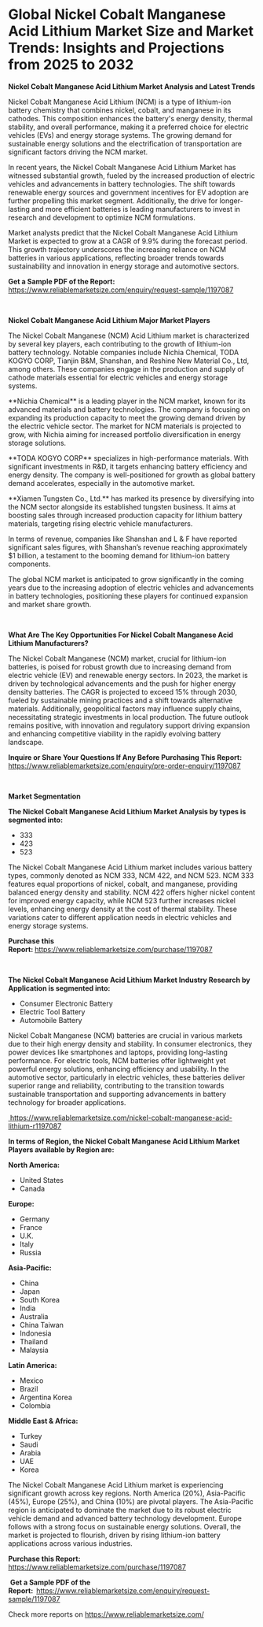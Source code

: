 <p><h1>Global Nickel Cobalt Manganese Acid Lithium Market Size and Market Trends: Insights and Projections from 2025 to 2032</h1></p><p><strong>Nickel Cobalt Manganese Acid Lithium Market Analysis and Latest Trends</strong></p>
<p><p>Nickel Cobalt Manganese Acid Lithium (NCM) is a type of lithium-ion battery chemistry that combines nickel, cobalt, and manganese in its cathodes. This composition enhances the battery's energy density, thermal stability, and overall performance, making it a preferred choice for electric vehicles (EVs) and energy storage systems. The growing demand for sustainable energy solutions and the electrification of transportation are significant factors driving the NCM market.</p><p>In recent years, the Nickel Cobalt Manganese Acid Lithium Market has witnessed substantial growth, fueled by the increased production of electric vehicles and advancements in battery technologies. The shift towards renewable energy sources and government incentives for EV adoption are further propelling this market segment. Additionally, the drive for longer-lasting and more efficient batteries is leading manufacturers to invest in research and development to optimize NCM formulations.</p><p>Market analysts predict that the Nickel Cobalt Manganese Acid Lithium Market is expected to grow at a CAGR of 9.9% during the forecast period. This growth trajectory underscores the increasing reliance on NCM batteries in various applications, reflecting broader trends towards sustainability and innovation in energy storage and automotive sectors.</p></p>
<p><strong>Get a Sample PDF of the Report:&nbsp;</strong> <a href="https://www.reliablemarketsize.com/enquiry/request-sample/1197087?utm_campaign=2747&utm_medium=2&utm_source=Github&utm_content=ia&utm_term=03042025&utm_id=nickel-cobalt-manganese-acid-lithium">https://www.reliablemarketsize.com/enquiry/request-sample/1197087</a></p>
<p>&nbsp;</p>
<p><strong>Nickel Cobalt Manganese Acid Lithium Major Market Players</strong></p>
<p><p>The Nickel Cobalt Manganese (NCM) Acid Lithium market is characterized by several key players, each contributing to the growth of lithium-ion battery technology. Notable companies include Nichia Chemical, TODA KOGYO CORP, Tianjin B&M, Shanshan, and Reshine New Material Co., Ltd, among others. These companies engage in the production and supply of cathode materials essential for electric vehicles and energy storage systems.</p><p>**Nichia Chemical** is a leading player in the NCM market, known for its advanced materials and battery technologies. The company is focusing on expanding its production capacity to meet the growing demand driven by the electric vehicle sector. The market for NCM materials is projected to grow, with Nichia aiming for increased portfolio diversification in energy storage solutions.</p><p>**TODA KOGYO CORP** specializes in high-performance materials. With significant investments in R&D, it targets enhancing battery efficiency and energy density. The company is well-positioned for growth as global battery demand accelerates, especially in the automotive market.</p><p>**Xiamen Tungsten Co., Ltd.** has marked its presence by diversifying into the NCM sector alongside its established tungsten business. It aims at boosting sales through increased production capacity for lithium battery materials, targeting rising electric vehicle manufacturers.</p><p>In terms of revenue, companies like Shanshan and L & F have reported significant sales figures, with Shanshan’s revenue reaching approximately $1 billion, a testament to the booming demand for lithium-ion battery components.</p><p>The global NCM market is anticipated to grow significantly in the coming years due to the increasing adoption of electric vehicles and advancements in battery technologies, positioning these players for continued expansion and market share growth.</p></p>
<p>&nbsp;</p>
<p><strong>What Are The Key Opportunities For Nickel Cobalt Manganese Acid Lithium Manufacturers?</strong></p>
<p><p>The Nickel Cobalt Manganese (NCM) market, crucial for lithium-ion batteries, is poised for robust growth due to increasing demand from electric vehicle (EV) and renewable energy sectors. In 2023, the market is driven by technological advancements and the push for higher energy density batteries. The CAGR is projected to exceed 15% through 2030, fueled by sustainable mining practices and a shift towards alternative materials. Additionally, geopolitical factors may influence supply chains, necessitating strategic investments in local production. The future outlook remains positive, with innovation and regulatory support driving expansion and enhancing competitive viability in the rapidly evolving battery landscape.</p></p>
<p><strong>Inquire or Share Your Questions If Any Before Purchasing This Report:</strong> <a href="https://www.reliablemarketsize.com/enquiry/pre-order-enquiry/1197087?utm_campaign=2747&utm_medium=2&utm_source=Github&utm_content=ia&utm_term=03042025&utm_id=nickel-cobalt-manganese-acid-lithium">https://www.reliablemarketsize.com/enquiry/pre-order-enquiry/1197087</a></p>
<p>&nbsp;</p>
<p><strong>Market Segmentation</strong></p>
<p><strong>The Nickel Cobalt Manganese Acid Lithium Market Analysis by types is segmented into:</strong></p>
<p><ul><li>333</li><li>423</li><li>523</li></ul></p>
<p><p>The Nickel Cobalt Manganese Acid Lithium market includes various battery types, commonly denoted as NCM 333, NCM 422, and NCM 523. NCM 333 features equal proportions of nickel, cobalt, and manganese, providing balanced energy density and stability. NCM 422 offers higher nickel content for improved energy capacity, while NCM 523 further increases nickel levels, enhancing energy density at the cost of thermal stability. These variations cater to different application needs in electric vehicles and energy storage systems.</p></p>
<p><strong>Purchase this Report:&nbsp;</strong><a href="https://www.reliablemarketsize.com/purchase/1197087?utm_campaign=2747&utm_medium=2&utm_source=Github&utm_content=ia&utm_term=03042025&utm_id=nickel-cobalt-manganese-acid-lithium">https://www.reliablemarketsize.com/purchase/1197087</a></p>
<p>&nbsp;</p>
<p><strong>The Nickel Cobalt Manganese Acid Lithium Market Industry Research by Application is segmented into:</strong></p>
<p><ul><li>Consumer Electronic Battery</li><li>Electric Tool Battery</li><li>Automobile Battery</li></ul></p>
<p><p>Nickel Cobalt Manganese (NCM) batteries are crucial in various markets due to their high energy density and stability. In consumer electronics, they power devices like smartphones and laptops, providing long-lasting performance. For electric tools, NCM batteries offer lightweight yet powerful energy solutions, enhancing efficiency and usability. In the automotive sector, particularly in electric vehicles, these batteries deliver superior range and reliability, contributing to the transition towards sustainable transportation and supporting advancements in battery technology for broader applications.</p></p>
<p><a href="https://www.reliablemarketsize.com/nickel-cobalt-manganese-acid-lithium-r1197087?utm_campaign=2747&utm_medium=2&utm_source=Github&utm_content=ia&utm_term=03042025&utm_id=nickel-cobalt-manganese-acid-lithium">&nbsp;https://www.reliablemarketsize.com/nickel-cobalt-manganese-acid-lithium-r1197087</a></p>
<p><strong>In terms of Region, the Nickel Cobalt Manganese Acid Lithium Market Players available by Region are:</strong></p>
<p>
    <p> <strong> North America: </strong>
        <ul>
            <li>United States</li>
            <li>Canada</li>
        </ul>
        </p> 
    <p> <strong> Europe: </strong>
        <ul>
            <li>Germany</li>
            <li>France</li>
            <li>U.K.</li>
            <li>Italy</li>
            <li>Russia</li>
        </ul>
        </p> 
    <p> <strong> Asia-Pacific: </strong>
        <ul>
            <li>China</li>
            <li>Japan</li>
            <li>South Korea</li>
            <li>India</li>
            <li>Australia</li>
            <li>China Taiwan</li>
            <li>Indonesia</li>
            <li>Thailand</li>
            <li>Malaysia</li>
        </ul>
        </p> 
    <p> <strong> Latin America: </strong>
        <ul>
            <li>Mexico</li>
            <li>Brazil</li>
            <li>Argentina Korea</li>
            <li>Colombia</li>
        </ul>
        </p> 
    <p> <strong> Middle East & Africa: </strong>
        <ul>
            <li>Turkey</li>
            <li>Saudi</li>
            <li>Arabia</li>
            <li>UAE</li>
            <li>Korea</li>
        </ul>
    </p>
    </p>
<p><p>The Nickel Cobalt Manganese Acid Lithium market is experiencing significant growth across key regions. North America (20%), Asia-Pacific (45%), Europe (25%), and China (10%) are pivotal players. The Asia-Pacific region is anticipated to dominate the market due to its robust electric vehicle demand and advanced battery technology development. Europe follows with a strong focus on sustainable energy solutions. Overall, the market is projected to flourish, driven by rising lithium-ion battery applications across various industries.</p></p>
<p><strong>Purchase this Report: </strong><a href="https://www.reliablemarketsize.com/purchase/1197087?utm_campaign=2747&utm_medium=2&utm_source=Github&utm_content=ia&utm_term=03042025&utm_id=nickel-cobalt-manganese-acid-lithium">https://www.reliablemarketsize.com/purchase/1197087</a></p>
<p>&nbsp;<strong>Get a Sample PDF of the Report:&nbsp;&nbsp;</strong><a href="https://www.reliablemarketsize.com/enquiry/request-sample/1197087?utm_campaign=2747&utm_medium=2&utm_source=Github&utm_content=ia&utm_term=03042025&utm_id=nickel-cobalt-manganese-acid-lithium">https://www.reliablemarketsize.com/enquiry/request-sample/1197087</a></p>
<p><strong></strong></p>
<p>Check more reports on <a href="https://www.reliablemarketsize.com/?utm_campaign=2747&utm_medium=2&utm_source=Github&utm_content=ia&utm_term=03042025&utm_id=nickel-cobalt-manganese-acid-lithium">https://www.reliablemarketsize.com/</a></p>